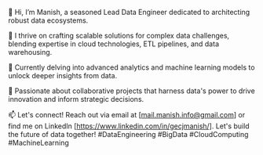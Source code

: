 👋 Hi, I’m Manish, a seasoned Lead Data Engineer dedicated to architecting robust data ecosystems.

👀 I thrive on crafting scalable solutions for complex data challenges, blending expertise in cloud technologies, ETL pipelines, and data warehousing.

🌱 Currently delving into advanced analytics and machine learning models to unlock deeper insights from data.

💞️ Passionate about collaborative projects that harness data's power to drive innovation and inform strategic decisions.

📫 Let's connect! Reach out via email at [mail.manish.info@gmail.com] or find me on LinkedIn [https://www.linkedin.com/in/gecjmanish/]. Let's build the future of data together! #DataEngineering #BigData #CloudComputing #MachineLearning 



<!---
gecjmanish/gecjmanish is a ✨ special ✨ repository because its `README.md` (this file) appears on your GitHub profile.
You can click the Preview link to take a look at your changes.
--->
